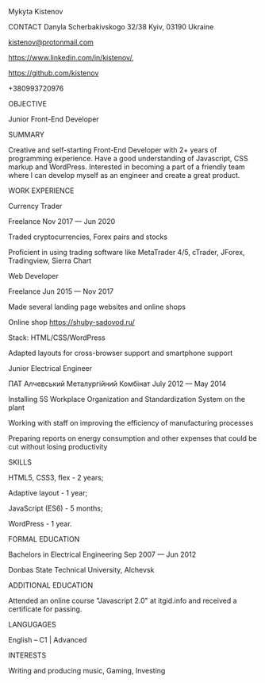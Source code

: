 Mykyta Kistenov

CONTACT 
Danyla Scherbakivskogo
32/38
Kyiv, 03190
Ukraine

kistenov@protonmail.com

https://www.linkedin.com/in/kistenov/,

https://github.com/kistenov

+380993720976

OBJECTIVE

Junior Front-End Developer

SUMMARY

Creative and self-starting Front-End Developer with 2+ years of programming experience. Have a good
understanding of Javascript, CSS markup and WordPress. Interested in becoming a part of a friendly team where I can
develop myself as an engineer and create a great product.

WORK EXPERIENCE

Currency Trader

Freelance Nov 2017 — Jun 2020

Traded cryptocurrencies, Forex pairs and stocks

Proficient in using trading software like MetaTrader 4/5, cTrader, JForex, Tradingview, Sierra Chart

Web Developer

Freelance Jun 2015 — Nov 2017

Made several landing page websites and online shops

Online shop https://shuby-sadovod.ru/

Stack: HTML/CSS/WordPress

Adapted layouts for cross-browser support and smartphone support

Junior Electrical Engineer

ПАТ Алчевський Металургійний Комбінат July 2012 — May 2014

Installing 5S Workplace Organization and Standardization System on the plant

Working with staff on improving the efficiency of manufacturing processes

Preparing reports on energy consumption and other expenses that could be cut without losing productivity

SKILLS

HTML5, CSS3, flex - 2 years;

Adaptive layout - 1 year;

JavaScript (ES6) - 5 months;

WordPress - 1 year.

FORMAL EDUCATION

Bachelors in Electrical Engineering Sep 2007 — Jun 2012

Donbas State Technical University, Alchevsk

ADDITIONAL EDUCATION

Attended an online course "Javascript 2.0" at itgid.info and received a certificate for passing.

LANGUGAGES

English – C1 | Advanced

INTERESTS

Writing and producing music, Gaming, Investing